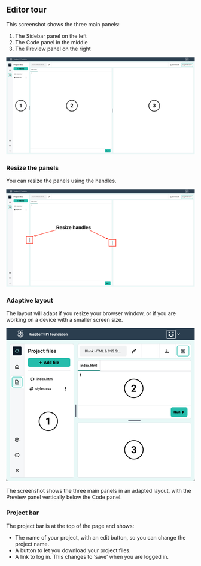 ## Editor tour

This screenshot shows the three main panels:
1) The Sidebar panel on the left
2) The Code panel in the middle
3) The Preview panel on the right

![A labelled screenshot of the Raspberry Pi Editor.](images/panels_numbered.png)

### Resize the panels

You can resize the panels using the handles.

![A screenshot showing the panel resize handles.](images/resize_handles.png)

### Adaptive layout

The layout will adapt if you resize your browser window, or if you are working on a device with a smaller screen size.

![A screenshot showing the panels in an adapted layout.](images/panels_adapted.png)

The screenshot shows the three main panels in an adapted layout, with the Preview panel vertically below the Code panel.

### Project bar

The project bar is at the top of the page and shows:

+ The name of your project, with an edit button, so you can change the project name.
+ A button to let you download your project files.
+ A link to log in. This changes to ‘save’ when you are logged in.
